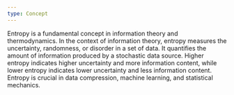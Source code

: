 ```yaml
---
type: Concept
---
```


Entropy is a fundamental concept in information theory and thermodynamics. In the context of information theory, entropy measures the uncertainty, randomness, or disorder in a set of data. It quantifies the amount of information produced by a stochastic data source. Higher entropy indicates higher uncertainty and more information content, while lower entropy indicates lower uncertainty and less information content. Entropy is crucial in data compression, machine learning, and statistical mechanics.